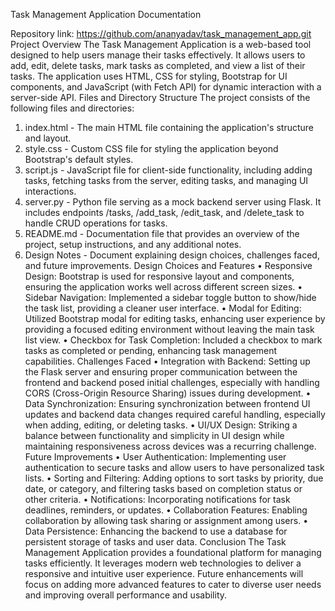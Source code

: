 Task Management Application Documentation

Repository link: https://github.com/ananyadav/task_management_app.git
Project Overview
The Task Management Application is a web-based tool designed to help users manage their tasks effectively. It allows users to add, edit, delete tasks, mark tasks as completed, and view a list of their tasks. The application uses HTML, CSS for styling, Bootstrap for UI components, and JavaScript (with Fetch API) for dynamic interaction with a server-side API.
Files and Directory Structure
The project consists of the following files and directories:
1.	index.html - The main HTML file containing the application's structure and layout.
2.	style.css - Custom CSS file for styling the application beyond Bootstrap's default styles.
3.	script.js - JavaScript file for client-side functionality, including adding tasks, fetching tasks from the server, editing tasks, and managing UI interactions.
4.	server.py - Python file serving as a mock backend server using Flask. It includes endpoints /tasks, /add_task, /edit_task, and /delete_task to handle CRUD operations for tasks.
5.	README.md - Documentation file that provides an overview of the project, setup instructions, and any additional notes.
6.	Design Notes - Document explaining design choices, challenges faced, and future improvements.
Design Choices and Features
•	Responsive Design: Bootstrap is used for responsive layout and components, ensuring the application works well across different screen sizes.
•	Sidebar Navigation: Implemented a sidebar toggle button to show/hide the task list, providing a cleaner user interface.
•	Modal for Editing: Utilized Bootstrap modal for editing tasks, enhancing user experience by providing a focused editing environment without leaving the main task list view.
•	Checkbox for Task Completion: Included a checkbox to mark tasks as completed or pending, enhancing task management capabilities.
Challenges Faced
•	Integration with Backend: Setting up the Flask server and ensuring proper communication between the frontend and backend posed initial challenges, especially with handling CORS (Cross-Origin Resource Sharing) issues during development.
•	Data Synchronization: Ensuring synchronization between frontend UI updates and backend data changes required careful handling, especially when adding, editing, or deleting tasks.
•	UI/UX Design: Striking a balance between functionality and simplicity in UI design while maintaining responsiveness across devices was a recurring challenge.
Future Improvements
•	User Authentication: Implementing user authentication to secure tasks and allow users to have personalized task lists.
•	Sorting and Filtering: Adding options to sort tasks by priority, due date, or category, and filtering tasks based on completion status or other criteria.
•	Notifications: Incorporating notifications for task deadlines, reminders, or updates.
•	Collaboration Features: Enabling collaboration by allowing task sharing or assignment among users.
•	Data Persistence: Enhancing the backend to use a database for persistent storage of tasks and user data.
Conclusion
The Task Management Application provides a foundational platform for managing tasks efficiently. It leverages modern web technologies to deliver a responsive and intuitive user experience. Future enhancements will focus on adding more advanced features to cater to diverse user needs and improving overall performance and usability.


